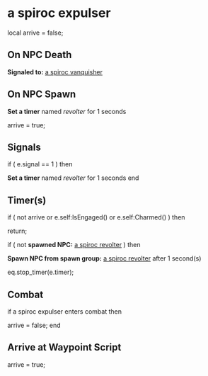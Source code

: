 # a spiroc expulser
local arrive = false;

## On NPC Death

**Signaled to:**  [a spiroc vanquisher](/npc/71020)
## On NPC Spawn

**Set a timer** named *revolter* for 1 seconds

arrive = true;
## Signals

if ( e.signal == 1 ) then


**Set a timer** named *revolter* for 1 seconds
end

## Timer(s)

if ( not arrive or e.self:IsEngaged() or e.self:Charmed() ) then


return;



if ( not **spawned NPC:**  [a spiroc revolter](/npc/71010) ) then 


**Spawn NPC from spawn group:** [a spiroc revolter](/npc/364320) after 1 second(s)

eq.stop_timer(e.timer);
## Combat

if  a spiroc expulser enters combat  then


arrive = false;
end

## Arrive at Waypoint Script

arrive = true;